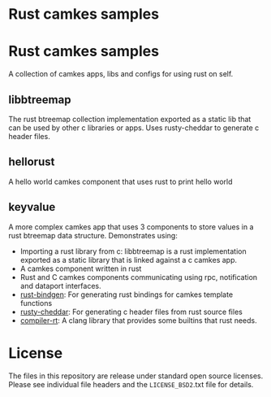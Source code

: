 # Rust camkes samples

Rust camkes samples
=======================

A collection of camkes apps, libs and configs for using rust on self.

libbtreemap
-----------
The rust btreemap collection implementation exported as a static lib that can be used by other c libraries or apps.  Uses rusty-cheddar to generate c header files.

hellorust
---------
A hello world camkes component that uses rust to print hello world

keyvalue
--------
A more complex camkes app that uses 3 components to store values in a rust btreemap data structure.
Demonstrates using:
* Importing a rust library from c: libbtreemap is a rust implementation exported as a static library that is linked against a c camkes app.
* A camkes component written in rust
* Rust and C camkes components communicating using rpc, notification and dataport interfaces.
* [rust-bindgen](https://github.com/crabtw/rust-bindgen): For generating rust bindings for camkes template functions
* [rusty-cheddar](https://github.com/Sean1708/rusty-cheddar): For generating c header files from rust source files
* [compiler-rt](http://compiler-rt.llvm.org/): A clang library that provides some builtins that rust needs.



License
========

The files in this repository are release under standard open source licenses.
Please see individual file headers and the `LICENSE_BSD2`.txt file for details.
